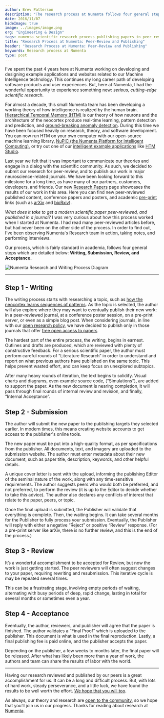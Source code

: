 ```yaml
---
author: Brev Patterson
description: "The research process at Numenta follows four general steps– Writing, Submission, Review, and Acceptance. Having our research reviewed and published by our peers is a great accomplishment for us. It can be a long and difficult process, but we have found the results to be well worth the effort."
date: 2016/11/07
hideImage: true
image: ../images/image.png
org: "Engineering & Design"
tags: numenta scientific research process publishing papers in peer review journals neuroscience machine intelligence htm
title: "Research Process at Numenta: Peer-Review and Publishing"
header: "Research Process at Numenta: Peer-Review and Publishing"
keywords: Research process at Numenta
type: post
---
```


I've spent the past 4 years here at Numenta working on developing and designing
example applications and websites related to our Machine Intelligence
technology. This continues my long career path of developing software products
and user experiences. But, here at Numenta, I had the wonderful opportunity to
experience something new: *serious, cutting-edge scientific research.*

For almost a decade, this small Numenta team has been developing a working
theory of how intelligence is realized by the human brain.
[Hierarchical Temporal Memory (HTM)][1] is our theory of how neurons and the
architecture of the neocortex produce real-time learning, pattern detection and
prediction, and [ground-breaking anomaly detection][2]. During this time we have
been focused heavily on research, theory, and software development. You can now
run HTM on your own computer with our open-source machine learning library,
[NuPIC (the Numenta Platform for Intelligent Computing)][3], or try out one of
our [intelligent example applications][4] like [HTM Studio][5].

Last year we felt that it was important to communicate our theories and engage
in a dialog with the scientific community. As such, we decided to submit our
research for peer-review, and to publish our work in major neuroscience-related
journals. We have been looking forward to this milestone for a long time, as
have many of our partners, customers, developers, and friends. Our new
[Research Papers][6] page showcases the results of our work in this area. Here
you can find new peer-reviewed published content, conference papers and posters,
and academic [pre-print][7] links (such as [arXiv][8] and [bioRxiv][9]).

*What does it take to get a modern scientific paper peer-reviewed, and published
in a journal?* I was very curious about how this process worked when I started
at Numenta. I had read many peer-reviewed articles before, but had never been
on the other side of the process. In order to find out, I've been observing
Numenta's Research team in action, taking notes, and performing interviews.

Our process, which is fairly standard in academia, follows four
general steps which are detailed below: **Writing, Submission, Review,
and Acceptance.**

![Numenta Research and Writing Process Diagram](../images/image.png)

---

## Step 1 - Writing

The writing process starts with researching a topic, such as
[how the neocortex learns sequences of patterns][10]. As the topic is selected,
the author will also explore where they may want to eventually publish their new
work: in a peer-reviewed journal, at a conference poster session, on a pre-print
server, or even as a simple blog post.  When considering journals, in line with
our [open research policy][11], we have decided to publish only in those
journals that offer [free open access to papers][12].

The hardest part of the entire process, the writing, begins in earnest. Outlines
and drafts are produced, which are reviewed with plenty of constructive
feedback. For a serious scientific paper, the author must perform careful rounds
of “Literature Research” in order to understand and report on what previous
authors have published on the same topic. This helps prevent wasted effort, and
can keep focus on unexplored subtopics.

After many heavy rounds of iteration, the text begins to solidify. Visual charts
and diagrams, even example source code, (“Simulations”), are added to support
the paper. As the new document is nearing completion, it will pass through final
rounds of internal review and revision, and finally, “Internal Acceptance”.

## Step 2 - Submission

The author will submit the new paper to the publishing targets they selected
earlier. In modern times, this means creating website accounts to get access to
the publisher's online tools.

The new paper must be put into a high-quality format, as per specifications from
the publisher. All documents, text, and imagery are uploaded to the submission
website. The author must enter metadata about their new document, such as paper
title, description, keywords, and other helpful details.

A unique cover letter is sent with the upload, informing the publishing Editor
of the seminal nature of the work, along with any time-sensitive requirements.
The author suggests peers who would both be preferred, and not preferred, to
perform the review (it is up to the Editor to decide whether to take this
advice). The author also declares any conflicts of interest that relate to the
paper, peers, or topic.

Once the final upload is submitted, the Publisher will validate that everything
is complete. Then, the waiting begins. It can take several months for the
Publisher to fully process your submission. Eventually, the Publisher will reply
with either a negative “Reject” or positive “Review” response.  (For a pre-print
server like arXiv, there is no further review, and this is the end of the
process.)

## Step 3 - Review

It’s a wonderful accomplishment to be accepted for Review, but now the work is
just getting started. The peer reviewers will often suggest changes to your
paper, requiring rewriting and resubmission. This iterative cycle is may be
repeated several times.

This can be a frustrating stage, involving empty periods of waiting, alternating
with busy periods of deep, rapid change, lasting in total for several months or
sometimes even a year.

## Step 4 - Acceptance

Eventually, the author, reviewers, and publisher will agree that the paper is
finished. The author validates a “Final Proof” which is uploaded to the
publisher. This document is what is used in the final reproduction. Lastly, a
final publishing fee is paid online, and the publisher accepts the paper.

Depending on the publisher, a few weeks to months later, the final paper will be
released. After what has likely been more than a year of work, the authors and
team can share the results of labor with the world.

---

Having our research reviewed and published by our peers is a great
accomplishment for us. It can be a long and difficult process. But, with lots of
hard work, steady perseverance, and a little luck, we have found the results to
be well worth the effort. [We hope that you will too][6].

As always, our theory and research are [open to the community][13], so we hope
that you’ll join us in our progress. Thanks for reading about research at
[Numenta][14].

[1]: /machine-intelligence-technology/
[2]: /applications/numenta-anomaly-benchmark/
[3]: https://github.com/numenta/nupic
[4]: /applications/
[5]: /applications/htm-studio/
[6]: /resources/papers/
[7]: https://en.wikipedia.org/wiki/Preprint
[8]: https://arxiv.org/help/general
[9]: http://biorxiv.org/about-biorxiv
[10]: http://journal.frontiersin.org/article/10.3389/fncir.2016.00023/abstract
[11]: /blog/2014/09/17/increasing-research-transparency/
[12]: https://en.wikipedia.org/wiki/Open_access_journal
[13]: http://numenta.org/
[14]: /
